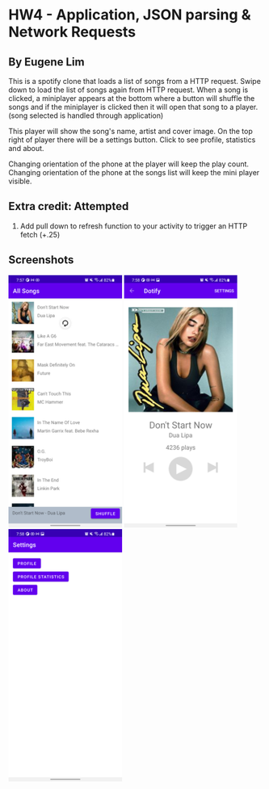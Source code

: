 # HW4 - Application, JSON parsing & Network Requests 
## By Eugene Lim

This is a spotify clone that loads a list of songs from a HTTP request. Swipe down to load the list of songs again from HTTP request. When a song is clicked, a miniplayer appears at the bottom where a button will shuffle the songs and if the miniplayer is clicked then it will open that song to a player. (song selected is handled through application)

This player will show the song's name, artist and cover image. On the top right of player there will be a settings button. Click to see profile, statistics and about.

Changing orientation of the phone at the player will keep the play count. Changing orientation of the phone at the songs list will keep the mini player visible.

## Extra credit: Attempted
1. Add pull down to refresh function to your activity to trigger an HTTP fetch (+.25)

## Screenshots
<img src="./Screenshot_20210516-195751_Dotify.png" alt="Screenshot of the app" height="500" />
<img src="./Screenshot_20210516-195800_Dotify.png" alt="Screenshot of the app" height="500" />
<img src="./Screenshot_20210516-195804_Dotify.png" alt="Screenshot of the app" height="500" />
